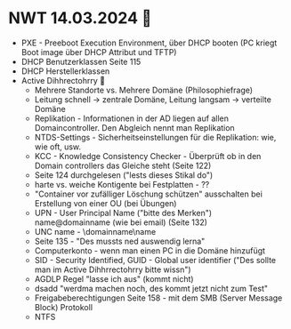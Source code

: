 # NWT 14.03.2024 🤡
- PXE - Preeboot Execution Environment, über DHCP booten (PC kriegt Boot image über DHCP Attribut und TFTP)
- DHCP Benutzerklassen Seite 115
- DHCP Herstellerklassen
- Active Dihhrectohrry 🤡
  - Mehrere Standorte vs. Mehrere Domäne (Philosophiefrage)
  - Leitung schnell -> zentrale Domäne, Leitung langsam -> verteilte Domäne
  - Replikation - Informationen in der AD liegen auf allen Domaincontroller. Den Abgleich nennt man Replikation
  - NTDS-Settings - Sicherheitseinstellungen für die Replikation: wie, wie oft, usw.
  - KCC - Knowledge Consistency Checker - Überprüft ob in den Domain controllers das Gleiche steht (Seite 122)
  - Seite 124 durchgelesen ("lests dieses Stikal do")
  - harte vs. weiche Kontigente bei Festplatten - ??
  - "Container vor zufälliger Löschung schützen" ausschalten bei Erstellung von einer OU (bei Übungen)
  - UPN - User Principal Name ("bitte des Merken") name@domainname (wie bei email) (Seite 132)
  - UNC name - \\domainname\name
  - Seite 135 - "Des mussts ned auswendig lerna"
  - Computerkonto - wenn man einen PC in die Domäne hinzufügt
  - SID - Security Identified, GUID - Global user identifier ("Des sollte man im Active Dihhrrectohrry bitte wissn")
  - AGDLP Regel "lasse ich aus" (kommt nicht)
  - dsadd "werdma machen noch, des kommt jetzt nicht zum Test"
  - Freigabeberechtigungen Seite 158 - mit dem SMB (Server Message Block) Protokoll
  - NTFS

